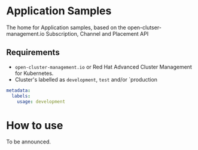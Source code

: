 # Application Samples
The home for Application samples, based on the open-clutser-management.io Subscription, Channel and Placement API

## Requirements
- `open-cluster-management.io` or Red Hat Advanced Cluster Management for Kubernetes.
- Cluster's labelled as `development`, `test` and/or `production
```yaml
metadata:
  labels:
    usage: development
```

# How to use
To be announced.
